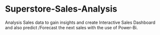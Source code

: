 # Superstore-Sales-Analysis
Analysis Sales data to gain insights and create Interactive Sales Dashboard and also predict /Forecast the next sales with the use of Power-Bi.
